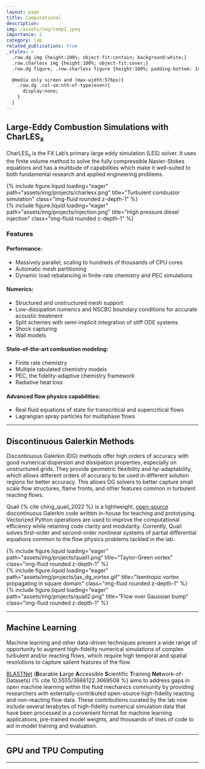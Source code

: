 ```yaml
---
layout: page
title: Computational
description:
img: /assets/img/comp2.jpeg
importance: 2
category: lab
related_publications: true
_styles: >
  .row.dg img {height:100%; object-fit:contain; background:white;}
  .row.charlesx img {height:100%; object-fit:cover;}
  .row.dg figure, .row.charlesx figure {height:100%; padding-bottom: 1rem;}

  @media only screen and (max-width:576px){
    .row.dg .col-sm:nth-of-type(even){
      display:none;
    }
  }
---
```


## Large-Eddy Combustion Simulations with CharLES<sub>x</sub>

CharLES<sub>x</sub> is the FX Lab’s primary large eddy simulation (LES) solver. It uses the finite volume method to solve the fully compressible Navier-Stokes equations and has a multitude of capabilities which make it well-suited to both fundamental research and applied engineering problems.

<div class="row charlesx">
  <div class="col-sm mt-3">
    {% include figure.liquid loading="eager" path="assets/img/projects/charlesx.png" title="Turbulent combustor simulation" class="img-fluid rounded z-depth-1" %}
  </div>
  <div class="col-sm mt-3">
    {% include figure.liquid loading="eager" path="assets/img/projects/injection.png" title="High pressure diesel injection" class="img-fluid rounded z-depth-1" %}
  </div>
</div>

### Features

#### Performance:
* Massively parallel, scaling to hundreds of thousands of CPU cores
* Automatic mesh partitioning
* Dynamic load rebalancing in finite-rate chemistry and PEC simulations

#### Numerics:
* Structured and unstructured mesh support
* Low-dissipation numerics and NSCBC boundary conditions for accurate acoustic treatment
* Split schemes with semi-implicit integration of stiff ODE systems
* Shock capturing
* Wall models

#### State-of-the-art combustion modeling:
* Finite rate chemistry
* Multiple tabulated chemistry models
* PEC, the fidelity-adaptive chemistry framework
* Radiative heat loss

#### Advanced flow physics capabilities:
* Real fluid equations of state for transcritical and supercritical flows
* Lagrangian spray particles for multiphase flows

---

## Discontinuous Galerkin Methods

Discontinuous Galerkin (DG) methods offer high orders of accuracy with good numerical dispersion and dissipation properties, especially on unstructured grids. They provide geometric flexibility and *hp*-adaptability, which allows different orders of accuracy to be used in different solution regions for better accuracy. This allows DG solvers to better capture small scale flow structures, flame fronts, and other features common in turbulent reacting flows.

Quail {% cite ching_quail_2022 %} is a lightweight, [open-source](https://github.com/ihmegroup/quail) discontinuous Galerkin code written in-house for teaching and prototyping. Vectorized Python operations are used to improve the computational efficiency while retaining code clarity and modularity. Currently, Quail solves first-order and second-order nonlinear systems of partial differential equations common to the flow physics problems tackled in the lab.

<div class="row dg">
  <div class="col-sm mt-3">
    {% include figure.liquid loading="eager" path="assets/img/projects/quail1.png" title="Taylor-Green vortex" class="img-fluid rounded z-depth-1" %}
  </div>
  <div class="col-sm mt-3">
    {% include figure.liquid loading="eager" path="assets/img/projects/jax_dg_vortex.gif" title="Isentropic vortex propagating in square domain" class="img-fluid rounded z-depth-1" %}
  </div>
  <div class="col-sm mt-3">
    {% include figure.liquid loading="eager" path="assets/img/projects/quail2.png" title="Flow over Gaussian bump" class="img-fluid rounded z-depth-1" %}
  </div>
</div>

---

## Machine Learning

Machine learning and other data-driven techniques present a wide range of opportunity to augment high-fidelity numerical simulations of complex turbulent and/or reacting flows, which require high temporal and spatial resolutions to capture salient features of the flow.

[BLASTNet](https://blastnet.github.io) (**B**earable **L**arge **A**ccessible **S**cientific **T**raining **Net**work-of-Datasets) {% cite 10.5555/3666122.3669508 %} aims to address gaps in open machine learning within the fluid mechanics community by providing researchers with externally-contributed open-source high-fidelity reacting and non-reacting flow data. These contributions curated by the lab now include several terabytes of high-fidelity numerical simulation data that have been processed in a convenient format for machine learning applications, pre-trained model weights, and thousands of lines of code to aid in model training and evaluation.

---

## GPU and TPU Computing



---
